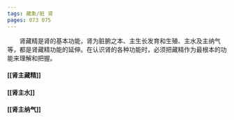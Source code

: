 ```yaml
---
tags: 藏象/脏 肾
pages: 073 075
---
```

&emsp;&emsp;肾藏精是肾的基本功能，肾为脏腑之本、主生长发育和生殖、主水及主纳气等，都是肾藏精功能的延伸。在认识肾的各种功能时，必须把藏精作为最根本的功能来理解和把握。
#### [[肾主藏精]]
#### [[肾主水]]
#### [[肾主纳气]]